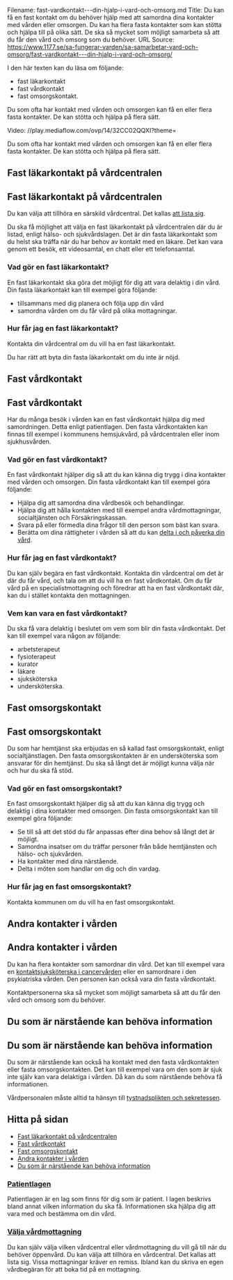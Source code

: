 Filename: fast-vardkontakt---din-hjalp-i-vard-och-omsorg.md
Title: Du kan få en fast kontakt om du behöver hjälp med att samordna dina kontakter med vården eller omsorgen. Du kan ha flera fasta kontakter som kan stötta och hjälpa till på olika sätt. De ska så mycket som möjligt samarbeta så att du får den vård och omsorg som du behöver.
URL Source: https://www.1177.se/sa-fungerar-varden/sa-samarbetar-vard-och-omsorg/fast-vardkontakt---din-hjalp-i-vard-och-omsorg/

I den här texten kan du läsa om följande:

*   fast läkarkontakt
*   fast vårdkontakt
*   fast omsorgskontakt.

Du som ofta har kontakt med vården och omsorgen kan få en eller flera fasta kontakter. De kan stötta och hjälpa på flera sätt.

Video: //play.mediaflow.com/ovp/14/32CC02QQXI?theme=

Du som ofta har kontakt med vården och omsorgen kan få en eller flera fasta kontakter. De kan stötta och hjälpa på flera sätt.

Fast läkarkontakt på vårdcentralen
----------------------------------

Fast läkarkontakt på vårdcentralen
----------------------------------

Du kan välja att tillhöra en särskild vårdcentral. Det kallas [att lista sig](https://www.1177.se/sa-fungerar-varden/att-valja-vardmottagning/valja-vardmottagning/#section-130608).

Du ska få möjlighet att välja en fast läkarkontakt på vårdcentralen där du är listad, enligt hälso- och sjukvårdslagen. Det är din fasta läkarkontakt som du helst ska träffa när du har behov av kontakt med en läkare. Det kan vara genom ett besök, ett videosamtal, en chatt eller ett telefonsamtal.

### Vad gör en fast läkarkontakt?

En fast läkarkontakt ska göra det möjligt för dig att vara delaktig i din vård. Din fasta läkarkontakt kan till exempel göra följande:

*   tillsammans med dig planera och följa upp din vård
*   samordna vården om du får vård på olika mottagningar.

### Hur får jag en fast läkarkontakt?

Kontakta din vårdcentral om du vill ha en fast läkarkontakt.

Du har rätt att byta din fasta läkarkontakt om du inte är nöjd.

Fast vårdkontakt
----------------

Fast vårdkontakt
----------------

Har du många besök i vården kan en fast vårdkontakt hjälpa dig med samordningen. Detta enligt patientlagen. Den fasta vårdkontakten kan finnas till exempel i kommunens hemsjukvård, på vårdcentralen eller inom sjukhusvården.

### Vad gör en fast vårdkontakt?

En fast vårdkontakt hjälper dig så att du kan känna dig trygg i dina kontakter med vården och omsorgen. Din fasta vårdkontakt kan till exempel göra följande:

*   Hjälpa dig att samordna dina vårdbesök och behandlingar.
*   Hjälpa dig att hålla kontakten med till exempel andra vårdmottagningar, socialtjänsten och Försäkringskassan.
*   Svara på eller förmedla dina frågor till den person som bäst kan svara.
*   Berätta om dina rättigheter i vården så att du kan [delta i och påverka din vård](https://www.1177.se/sa-fungerar-varden/var-med-och-bestam-om-din-vard/patientlagen/).

### Hur får jag en fast vårdkontakt?

Du kan själv begära en fast vårdkontakt. Kontakta din vårdcentral om det är där du får vård, och tala om att du vill ha en fast vårdkontakt. Om du får vård på en specialistmottagning och föredrar att ha en fast vårdkontakt där, kan du i stället kontakta den mottagningen.

### Vem kan vara en fast vårdkontakt?

Du ska få vara delaktig i beslutet om vem som blir din fasta vårdkontakt. Det kan till exempel vara någon av följande:

*   arbetsterapeut
*   fysioterapeut
*   kurator
*   läkare
*   sjuksköterska
*   undersköterska.

Fast omsorgskontakt
-------------------

Fast omsorgskontakt
-------------------

Du som har hemtjänst ska erbjudas en så kallad fast omsorgskontakt, enligt socialtjänstlagen. Den fasta omsorgskontakten är en undersköterska som ansvarar för din hemtjänst. Du ska så långt det är möjligt kunna välja när och hur du ska få stöd.

### Vad gör en fast omsorgskontakt?

En fast omsorgskontakt hjälper dig så att du kan känna dig trygg och delaktig i dina kontakter med omsorgen. Din fasta omsorgskontakt kan till exempel göra följande:

*   Se till så att det stöd du får anpassas efter dina behov så långt det är möjligt.
*   Samordna insatser om du träffar personer från både hemtjänsten och hälso- och sjukvården.
*   Ha kontakter med dina närstående.
*   Delta i möten som handlar om dig och din vardag.

### Hur får jag en fast omsorgskontakt?

Kontakta kommunen om du vill ha en fast omsorgskontakt.

Andra kontakter i vården
------------------------

Andra kontakter i vården
------------------------

Du kan ha flera kontakter som samordnar din vård. Det kan till exempel vara en [kontaktsjuksköterska i cancervården](https://www.1177.se/sjukdomar--besvar/cancer/rad-och-stod-vid-cancer/kontaktsjukskoterskan--ditt-stod-i-varden-vid-cancer/) eller en samordnare i den psykiatriska vården. Den personen kan också vara din fasta vårdkontakt.

Kontaktpersonerna ska så mycket som möjligt samarbeta så att du får den vård och omsorg som du behöver.

Du som är närstående kan behöva information
-------------------------------------------

Du som är närstående kan behöva information
-------------------------------------------

Du som är närstående kan också ha kontakt med den fasta vårdkontakten eller fasta omsorgskontakten. Det kan till exempel vara om den som är sjuk inte själv kan vara delaktiga i vården. Då kan du som närstående behöva få informationen.

Vårdpersonalen måste alltid ta hänsyn till [tystnadsplikten och sekretessen](https://www.1177.se/sa-fungerar-varden/sa-skyddas-och-hanteras-dina-uppgifter/tystnadsplikt-och-sekretess/).

Hitta på sidan
--------------

*   [Fast läkarkontakt på vårdcentralen](https://www.1177.se/sa-fungerar-varden/sa-samarbetar-vard-och-omsorg/fast-vardkontakt---din-hjalp-i-vard-och-omsorg/#section-18189)
*   [Fast vårdkontakt](https://www.1177.se/sa-fungerar-varden/sa-samarbetar-vard-och-omsorg/fast-vardkontakt---din-hjalp-i-vard-och-omsorg/#section-18190)
*   [Fast omsorgskontakt](https://www.1177.se/sa-fungerar-varden/sa-samarbetar-vard-och-omsorg/fast-vardkontakt---din-hjalp-i-vard-och-omsorg/#section-196262)
*   [Andra kontakter i vården](https://www.1177.se/sa-fungerar-varden/sa-samarbetar-vard-och-omsorg/fast-vardkontakt---din-hjalp-i-vard-och-omsorg/#section-196263)
*   [Du som är närstående kan behöva information](https://www.1177.se/sa-fungerar-varden/sa-samarbetar-vard-och-omsorg/fast-vardkontakt---din-hjalp-i-vard-och-omsorg/#section-196264)

### [Patientlagen](https://www.1177.se/sa-fungerar-varden/var-med-och-bestam-om-din-vard/patientlagen/)

Patientlagen är en lag som finns för dig som är patient. I lagen beskrivs bland annat vilken information du ska få. Informationen ska hjälpa dig att vara med och bestämma om din vård.

### [Välja vårdmottagning](https://www.1177.se/sa-fungerar-varden/att-valja-vardmottagning/valja-vardmottagning/)

Du kan själv välja vilken vårdcentral eller vårdmottagning du vill gå till när du behöver öppenvård. Du kan välja att tillhöra en vårdcentral. Det kallas att lista sig. Vissa mottagningar kräver en remiss. Ibland kan du skriva en egen vårdbegäran för att boka tid på en mottagning.